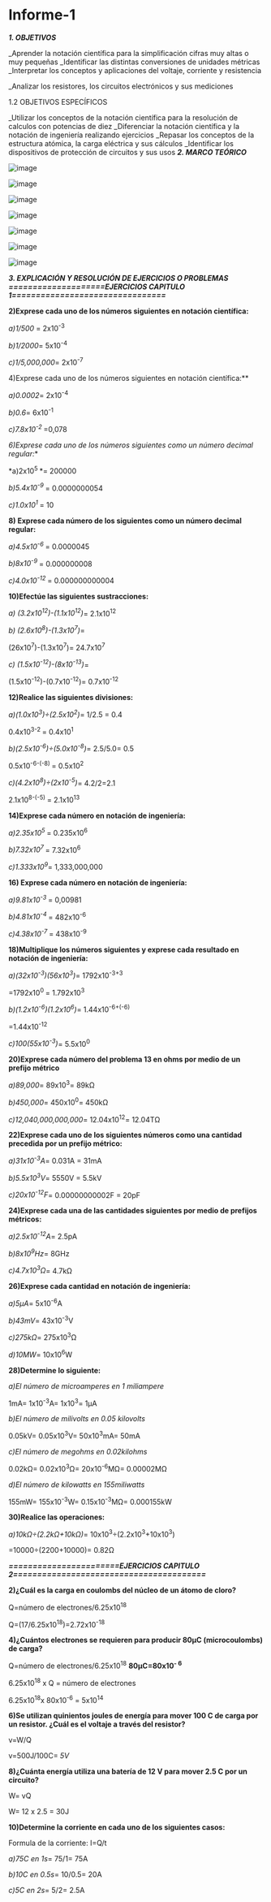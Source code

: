 # Informe-1
***1. OBJETIVOS***

_Aprender la notación científica para la simplificación cifras muy altas o muy pequeñas
_Identificar las distintas conversiones de unidades métricas
_Interpretar los conceptos y aplicaciones del voltaje, corriente y resistencia

_Analizar los resistores, los circuitos electrónicos y sus mediciones

1.2 OBJETIVOS ESPECÍFICOS

_Utilizar los conceptos de la notación científica para la resolución de calculos con potencias de
diez
_Diferenciar la notación científica y la notación de ingeniería realizando ejercicios
_Repasar los conceptos de la estructura atómica, la carga eléctrica y sus cálculos
_Identificar los dispositivos de protección de circuitos y sus usos
***2. MARCO TEÓRICO***

![image](https://user-images.githubusercontent.com/116760257/201369423-960c546f-64ef-402f-8a91-6a0e732f2c2d.png)


![image](https://user-images.githubusercontent.com/116760257/201369888-9d876156-554b-4d55-9046-f599c3c94c3c.png)


![image](https://user-images.githubusercontent.com/116760257/201369966-e6172c3c-8bc4-467f-ab87-87b8215a01e9.png)


![image](https://user-images.githubusercontent.com/116760257/201370083-a0b567cb-ed34-408c-a9ad-dc4fe4eccc6b.png)


![image](https://user-images.githubusercontent.com/116760257/201374620-ef3f8f67-0309-41a3-b053-af8fd52c9417.png)


![image](https://user-images.githubusercontent.com/116760257/201374695-37525b25-68c0-41ca-a859-400e43b7c775.png)


![image](https://user-images.githubusercontent.com/116760257/201374770-081b8d1f-0b17-4d65-b40f-63f8cb5e8fc8.png)




***3. EXPLICACIÓN Y RESOLUCIÓN DE EJERCICIOS O PROBLEMAS***
***====================EJERCICIOS CAPITULO
1================================***


**2)Exprese cada uno de los números siguientes en notación científica:**

*a)1/500* = 2x10<sup>-3
 
*b)1/2000*= 5x10<sup>-4
 
*c)1/5,000,000*= 2x10<sup>-7
 

4)Exprese cada uno de los números siguientes en notación científica:**
 
*a)0.0002*= 2x10<sup>-4
 
*b)0.6*= 6x10<sup>-1
 
*c)7.8x10<sup>-2 </sup>* =0,078

 
 *6)Exprese cada uno de los números siguientes como un número decimal regular:**
 
*a)2x10<sup>5 </sup> *= 200000
 
*b)5.4x10<sup>-9 </sup>*= 0.0000000054
 
*c)1.0x10<sup>1 </sup>*= 10
 
 **8) Exprese cada número de los siguientes como un número decimal regular:**
 
*a)4.5x10<sup>-6 </sup>*= 0.0000045
 
*b)8x10<sup>-9 </sup>*= 0.000000008
 
*c)4.0x10<sup>-12 </sup>*= 0.000000000004
 
 **10)Efectúe las siguientes sustracciones:**
 
*a) (3.2x10<sup>12</sup>)-(1.1x10<sup>12</sup>)*= 2.1x10<sup>12
 
*b) (2.6x10<sup>8</sup>)-(1.3x10<sup>7</sup>)*=
 
(26x10<sup>7</sup>)-(1.3x10<sup>7</sup>)= 24.7x10<sup>7
 
*c) (1.5x10<sup>-12</sup>)-(8x10<sup>-13</sup>)*=
 
(1.5x10<sup>-12</sup>)-(0.7x10<sup>-12</sup>)= 0.7x10<sup>-12
 
 
 **12)Realice las siguientes divisiones:**
 
*a)(1.0x10<sup>3</sup>)÷(2.5x10<sup>2</sup>)*= 1/2.5 = 0.4
 
0.4x10<sup>3-2 </sup>= 0.4x10<sup>1
 
*b)(2.5x10<sup>-6</sup>)÷(5.0x10<sup>-8</sup>)*= 2.5/5.0= 0.5
 
 0.5x10<sup>-6-(-8) </sup>= 0.5x10<sup>2
 
*c)(4.2x10<sup>8</sup>)÷(2x10<sup>-5</sup>)*= 4.2/2=2.1
 
2.1x10<sup>8-(-5) </sup>= 2.1x10<sup>13
 
 
 **14)Exprese cada número en notación de ingeniería:**
 
*a)2.35x10<sup>5 </sub>*= 0.235x10<sup>6
 
*b)7.32x10<sup>7 </sub>*= 7.32x10<sup>6
 
*c)1.333x10<sup>9</sub>*= 1,333,000,000
 
 **16) Exprese cada número en notación de ingeniería:**
 
 
*a)9.81x10<sup>-3 </sub>*= 0,00981
 
*b)4.81x10<sup>-4 </sub>*= 482x10<sup>-6
 
*c)4.38x10<sup>-7 </sub>*= 438x10<sup>-9
 
 **18)Multiplique los números siguientes y exprese cada resultado en notación de
ingeniería:**
 
*a)(32x10<sup>-3</sup>)(56x10<sup>3</sup>)*= 1792x10<sup>-3+3 </sup>
 
=1792x10<sup>0 </sup>= 1.792x10<sup>3
 
*b)(1.2x10<sup>-6</sup>)(1.2x10<sup>6</sup>)*= 1.44x10<sup>-6+(-6) </sup>
 
=1.44x10<sup>-12
 
*c)100(55x10<sup>-3</sup>)*= 5.5x10<sup>0 </sup>
 
 **20)Exprese cada número del problema 13 en ohms por medio de un prefijo métrico**
 
 
*a)89,000*= 89x10<sup>3</sup>= 89kΩ
 
*b)450,000*= 450x10<sup>0</sup>= 450kΩ
 
*c)12,040,000,000,000*= 12.04x10<sup>12</sup>= 12.04TΩ
 
 **22)Exprese cada uno de los siguientes números como una cantidad precedida por un prefijo
métrico:**
 
 
*a)31x10<sup>-3</sup>A*= 0.031A = 31mA
 
*b)5.5x10<sup>3</sup>V*= 5550V = 5.5kV
 
*c)20x10<sup>-12</sup>F*= 0.00000000002F = 20pF
 
 **24)Exprese cada una de las cantidades siguientes por medio de prefijos métricos:**
 
 
*a)2.5x10<sup>-12</sup>A*= 2.5pA
 
*b)8x10<sup>9</sup>Hz*= 8GHz
 
*c)4.7x10<sup>3</sup>Ω*= 4.7kΩ
 
 
 **26)Exprese cada cantidad en notación de ingeniería:**
 
*a)5μA*= 5x10<sup>-6</sup>A
 
*b)43mV*= 43x10<sup>-3</sup>V
 
*c)275kΩ*= 275x10<sup>3</sup>Ω
 
*d)10MW*= 10x10<sup>6</sup>W
 
 **28)Determine lo siguiente:**
 
*a)El número de microamperes en 1 miliampere*
 
1mA= 1x10<sup>-3</sup>A= 1x10<sup>3</sup>= 1μA
 
*b)El número de milivolts en 0.05 kilovolts*
 
0.05kV= 0.05x10<sup>3</sup>V= 50x10<sup>3</sup>mA= 50mA
 
*c)El número de megohms en 0.02kilohms*
 
 0.02kΩ= 0.02x10<sup>3</sup>Ω= 20x10<sup>-6</sup>MΩ= 0.00002MΩ
 
 *d)El número de kilowatts en 155miliwatts*
 
155mW= 155x10<sup>-3</sup>W= 0.15x10<sup>-3</sup>MΩ= 0.000155kW
 
 
 **30)Realice las operaciones:**
 
*a)10kΩ÷(2.2kΩ+10kΩ)*= 10x10<sup>3</sup>÷(2.2x10<sup>3</sup>+10x10<sup>3</sup>)

 =10000÷(2200+10000)= 0.82Ω
 
 
 ***=======================EJERCICIOS CAPITULO
2========================================***

 
 
 
 **2)¿Cuál es la carga en coulombs del núcleo de un átomo de cloro?**
 
Q=número de electrones/6.25x10<sup>18</sup>
 
Q=(17/6.25x10<sup>18</sup>)=2.72x10<sup>-18
 
 
**4)¿Cuántos electrones se requieren para producir 80μC (microcoulombs) de carga?**
 
Q=número de electrones/6.25x10<sup>18</sup> **80μC=80x10<sup>- 6</sup>**
 
6.25x10<sup>18</sup> x Q = número de electrones
 
6.25x10<sup>18</sup>x 80x10<sup>-6</sup> = 5x10<sup>14
 
 
**6)Se utilizan quinientos joules de energía para mover 100 C de carga por un resistor. ¿Cuál
es el voltaje
a través del resistor?**
 
v=W/Q
 
v=500J/100C= *5V*
 
 
**8)¿Cuánta energía utiliza una batería de 12 V para mover 2.5 C por un circuito?**
 
W= vQ
 
W= 12 x 2.5 = 30J
 
 
**10)Determine la corriente en cada uno de los siguientes casos:**
 
Formula de la corriente: I=Q/t
 
*a)75C en 1s*= 75/1= 75A
 
*b)10C en 0.5s*= 10/0.5= 20A
 
*c)5C en 2s*= 5/2= 2.5A
 

